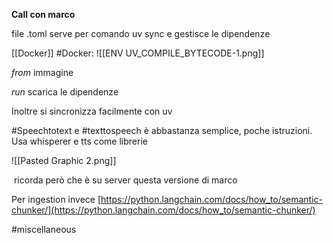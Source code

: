 **Call con marco**

  

file .toml serve per comando uv sync e gestisce le dipendenze

  
[[Docker]]
#Docker:
![[ENV UV_COMPILE_BYTECODE-1.png]]

_from_ immagine

_run_ scarica le dipendenze

Inoltre si sincronizza facilmente con uv

  

  

#Speechtotext e #texttospeech è abbastanza semplice, poche istruzioni. Usa whisperer e tts come librerie

  ![[Pasted Graphic 2.png]]

 ricorda però che è su server questa versione di marco

  

Per ingestion invece [https://python.langchain.com/docs/how_to/semantic-chunker/](https://python.langchain.com/docs/how_to/semantic-chunker/)

#miscellaneous 